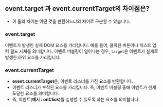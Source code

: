 
## event.target 과 event.currentTarget의 차이점은?

 - 이 둘의 차이는 어떤 것을 반환하느냐의 차이로 구분할 수 있습니다.


### event.target
 이벤트가 발생한 실제 DOM 요소를 가리킵니다. 예를 들어, 클릭한 버튼이나 텍스트 입력 필드 자체를 의미합니다. 이벤트 버블링이 일어나는 경우, `target`은 이벤트가 실제로 발생한 하위 요소를 가리킵니다.

### event.currentTarget
 - **event.currentTarget**은, 이벤트 리스너를 가진 요소를 반환합니다.
 - 이벤트 리스너가 부착된 요소를 가리킵니다. 즉, 이벤트 버블링 중에 이벤트가 현재 도달한 요소를 의미합니다.
 - 즉, 이벤트(**예시 : onClick**)를 실행할 수 있도록 하는 요소를 의미합니다.